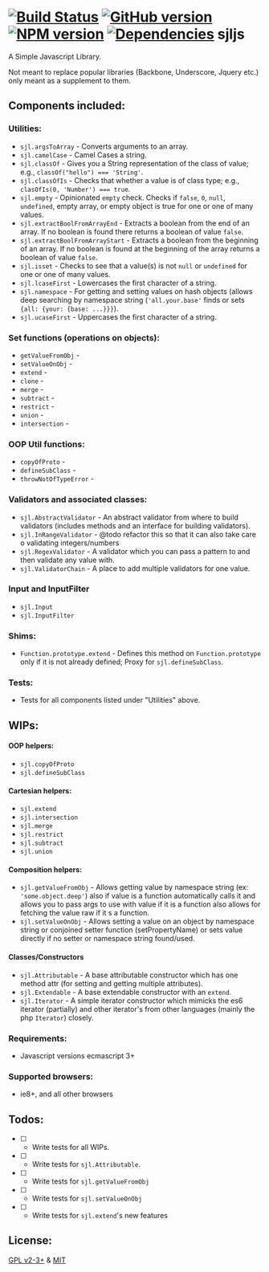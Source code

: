 [![Build Status](https://travis-ci.org/elycruz/sjljs.png)](https://travis-ci.org/elycruz/sjljs) [![GitHub version](https://badge.fury.io/gh/elycruz%2Fsjljs.svg)](http://badge.fury.io/gh/elycruz%2Fsjljs) [![NPM version](https://badge.fury.io/js/sjljs.svg)](http://badge.fury.io/js/sjljs)
[![Dependencies](https://david-dm.org/elycruz/sjljs.png)](https://david-dm.org/elycruz/sjljs)
sjljs
=====

A Simple Javascript Library.

Not meant to replace popular libraries (Backbone, Underscore, Jquery etc.)
only meant as a supplement to them.

## Components included:

### Utilities:
- `sjl.argsToArray` - Converts arguments to an array.
- `sjl.camelCase` - Camel Cases a string.
- `sjl.classOf` - Gives you a String representation of the class of value;  e.g., `classOf("hello") === 'String'`.
- `sjl.classOfIs` - Checks that whether a value is of class type;  e.g., `clasOfIs(0, 'Number') === true`.
- `sjl.empty` - Opinionated `empty` check.  Checks if `false`, `0`, `null`, `undefined`, empty array, or empty object is true for one or one of many values.
- `sjl.extractBoolFromArrayEnd` - Extracts a boolean from the end of an array.  If no boolean is found there returns a boolean of value `false`.
- `sjl.extractBoolFromArrayStart` - Extracts a boolean from the beginning of an array.  If no boolean is found at the beginning of the array returns a boolean of value `false`.
- `sjl.isset` - Checks to see that a value(s) is not `null` or `undefined` for one or one of many values.
- `sjl.lcaseFirst` - Lowercases the first character of a string.
- `sjl.namespace` - For getting and setting values on hash objects (allows deep searching by namespace string (`'all.your.base'` finds or sets `{all: {your: {base: ...}}}`).
- `sjl.ucaseFirst` - Uppercases the first character of a string.

### Set functions (operations on objects):
- `getValueFromObj` - 
- `setValueOnObj` - 
- `extend` - 
- `clone` - 
- `merge` - 
- `subtract` - 
- `restrict` - 
- `union` - 
- `intersection` - 

### OOP Util functions:
- `copyOfProto` - 
- `defineSubClass` - 
- `throwNotOfTypeError` - 

### Validators and associated classes:
- `sjl.AbstractValidator` - An abstract validator from where to build validators (includes methods and an interface for building validators).
- `sjl.InRangeValidator` - @todo refactor this so that it can also take care o validating integers/numbers
- `sjl.RegexValidator` - A validator which you can pass a pattern to and then validate any value with.
- `sjl.ValidatorChain` - A place to add multiple validators for one value.

### Input and InputFilter
- `sjl.Input`
- `sjl.InputFilter`

### Shims:
- `Function.prototype.extend` - Defines this method on `Function.prototype` only if it is not already
defined; Proxy for `sjl.defineSubClass`.

### Tests:
- Tests for all components listed under "Utilities" above.

## WIPs:

#### OOP helpers:
- `sjl.copyOfProto`
- `sjl.defineSubClass`

#### Cartesian helpers:
- `sjl.extend`
- `sjl.intersection`
- `sjl.merge`
- `sjl.restrict`
- `sjl.subtract`
- `sjl.union`

#### Composition helpers:
- `sjl.getValueFromObj` - Allows getting value by namespace string (ex: `'some.object.deep'`) 
also if value is a function automatically calls it and allows you to pass args to use with value if it is 
a function also allows for fetching the value raw if it s a function.
- `sjl.setValueOnObj` - Allows setting a value on an object by namespace string or conjoined setter 
function (setPropertyName) or sets value directly if no setter or namespace string found/used.

#### Classes/Constructors
- `sjl.Attributable` - A base attributable constructor which has one method attr (for setting and getting 
multiple attributes).
- `sjl.Extendable` - A base extendable constructor with an `extend`.
- `sjl.Iterator` - A simple iterator constructor which mimicks the es6 iterator (partially) and other 
iterator's from other languages (mainly the php `Iterator`) closely.

### Requirements:
- Javascript versions ecmascript 3+

### Supported browsers:
- ie8+, and all other browsers

## Todos:
- [ ] - Write tests for all WIPs.
- [ ] - Write tests for `sjl.Attributable`.
- [ ] - Write tests for `sjl.getValueFromObj`
- [ ] - Write tests for `sjl.setValueOnObj`
- [ ] - Write tests for `sjl.extend`'s new features

## License:
[GPL v2-3+](http://www.gnu.org/licenses/gpl-2.0.html) & [MIT](http://opensource.org/licenses/MIT)
